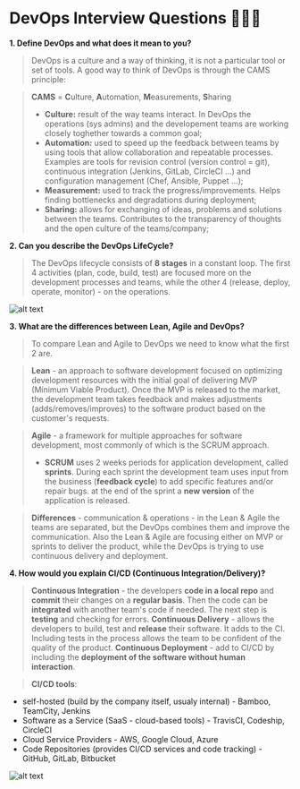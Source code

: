 DevOps Interview Questions 👨🏻‍💻
===============================

**1. Define DevOps and what does it mean to you?**

> DevOps is a culture and a way of thinking, it is not a particular tool or set of tools. A good way to think of DevOps is through the CAMS principle:

> **CAMS** = **C**ulture, **A**utomation, **M**easurements, **S**haring 
>  - __Culture:__ result of the way teams interact. In DevOps the operations (sys admins) and the developement teams are working closely toghether towards a common goal;
>  - __Automation:__ used to speed up the feedback between teams by using tools that allow collaboration and repeatable processes. Examples are tools for revision control (version control = git), continuous integration (Jenkins, GitLab, CircleCI ...) and configuration management (Chef, Ansible, Puppet ...);
>  - __Measurement:__ used to track the progress/improvements. Helps finding bottlenecks and degradations during deployment;
>  - __Sharing:__ allows for exchanging of ideas, problems and solutions between the teams. Contributes to the transparency of thoughts and the open culture of the teams/company;


**2. Can you describe the DevOps LifeCycle?**

> The DevOps lifecycle consists of **8 stages** in a constant loop. The first 4 activities (plan, code, build, test) are focused more on the development processes and teams, while the other 4 (release, deploy, operate, monitor) - on the operations.

![alt text](https://www.360logica.com/blog/wp-content/uploads/2017/10/devops-unified-workflow_1.png "DevOps LifeCycle")


**3. What are the differences between Lean, Agile and DevOps?**

> To compare Lean and Agile to DevOps we need to know what the first 2 are. 

>**Lean** - an approach to software development focused on optimizing development resources with the initial goal of delivering MVP (Minimum Viable Product). Once the MVP is released to the market, the development team takes feedback and makes adjustments (adds/removes/improves) to the software product based on the customer's requests. 

> **Agile** - a framework for multiple approaches for software development, most commonly of which is the SCRUM approach.
> - **SCRUM** uses 2 weeks periods for application development, called __sprints__. During each sprint the development team uses input from the business (**feedback cycle**) to add specific features and/or repair bugs. at the end of the sprint a **new version** of the application is released.

> **Differences** - communication & operations - in the Lean & Agile the teams are separated, but the DevOps combines them and improve the communication. Also the Lean & Agile are focusing either on MVP or sprints to deliver the product, while the DevOps is trying to use continuous delivery and deployment.


**4. How would you explain CI/CD (Continuous Integration/Delivery)?**

> **Continuous Integration** - the developers **code in a local repo** and **commit** their changes on a **regular basis**. Then the code can be **integrated** with another team's code if needed. The next step is **testing** and checking for errors. 
> **Continuous Delivery** - allows the developers to build, test and **release** their software. It adds to the CI. Including tests in the process allows the team to be confident of the quality of the product.
> **Continuous Deployment** - add to CI/CD by including the **deployment of the software without human interaction**.

> **CI/CD tools**: 
 - self-hosted (build by the company itself, usualy internal) - Bamboo, TeamCity, Jenkins
 - Software as a Service (SaaS - cloud-based tools) - TravisCI, Codeship, CircleCI
 - Cloud Service Providers - AWS, Google Cloud, Azure
 - Code Repositories (provides CI/CD services and code tracking) - GitHub, GitLab, Bitbucket 
 
 ![alt text](https://i.stack.imgur.com/yOofB.png "CI/CD")
 
